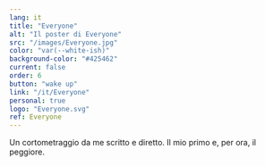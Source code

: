 ```yaml
---
lang: it
title: "Everyone"
alt: "Il poster di Everyone"
src: "/images/Everyone.jpg"
color: "var(--white-ish)"
background-color: "#425462"
current: false
order: 6
button: "wake up"
link: "/it/Everyone"
personal: true
logo: "Everyone.svg"
ref: Everyone
---
```

Un cortometraggio da me scritto e diretto. Il mio primo e, per ora, il peggiore.
